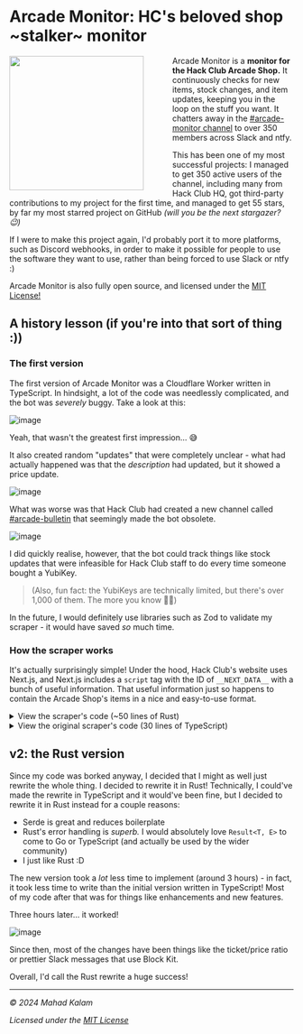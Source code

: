 # Arcade Monitor: HC's beloved shop ~stalker~ monitor

<img src="https://github.com/user-attachments/assets/3fe6199a-7d82-4620-ad40-9ab2c10044da" align="left" width="238" style="padding-right: 3rem"/>

Arcade Monitor is a **monitor for the Hack Club Arcade Shop.** It continuously checks for new items, stock changes, and item updates, keeping you in the loop on the stuff you want. It chatters away in the [#arcade-monitor channel](https://hackclub.slack.com/archives/C079RG9HJ81) to over 350 members across Slack and ntfy.

This has been one of my most successful projects: I managed to get 350 active users of the channel, including many from Hack Club HQ, got third-party contributions to my project for the first time, and managed to get 55 stars, by far my most starred project on GitHub _(will you be the next stargazer? 😉)_

If I were to make this project again, I'd probably port it to more platforms, such as Discord webhooks, in order to make it possible for people to use the software they want to use, rather than being forced to use Slack or ntfy :)

Arcade Monitor is also fully open source, and licensed under the [MIT License!](https://github.com/SkyfallWasTaken/arcade-monitor/blob/main/LICENSE.md)

## A history lesson (if you're into that sort of thing :))

### The first version

The first version of Arcade Monitor was a Cloudflare Worker written in TypeScript. In hindsight, a lot of the code was needlessly complicated, and the bot was _severely_ buggy. Take a look at this:

![image](https://github.com/user-attachments/assets/22320356-c8a9-418e-b799-623e1a7b9e9f)

Yeah, that wasn't the greatest first impression... 😅

It also created random "updates" that were completely unclear - what had actually happened was that the _description_ had updated, but it showed a price update.

![image](https://github.com/user-attachments/assets/0c0633a7-ed35-4894-bf66-39cd3f9ef76f)

What was worse was that Hack Club had created a new channel called [#arcade-bulletin](https://google.com) that seemingly made the bot obsolete.

![image](https://github.com/user-attachments/assets/b09b07bf-a824-4a51-a739-16931a88eea1)

I did quickly realise, however, that the bot could track things like stock updates that were infeasible for Hack Club staff to do every time someone bought a YubiKey.

> (Also, fun fact: the YubiKeys are technically limited, but there's over 1,000 of them. The more you know 🤷‍♂️)

In the future, I would definitely use libraries such as Zod to validate my scraper - it would have saved _so_ much time.

### How the scraper works

It's actually surprisingly simple! Under the hood, Hack Club's website uses Next.js, and Next.js includes a `script` tag with the ID of `__NEXT_DATA__` with a bunch of useful information. That useful information just so happens to contain the Arcade Shop's items in a nice and easy-to-use format.

<details>
  <summary>View the scraper's code (~50 lines of Rust)</summary>

  ```rust
use reqwest::Client;
use scraper::{Html, Selector};
use serde::{Deserialize, Serialize};
use worker::*;

#[derive(Serialize, Deserialize, PartialEq, Eq, Default, Clone)]
pub struct ShopItem {
    #[serde(rename = "Full Name")]
    pub full_name: String,

    #[serde(rename = "Description")]
    pub description: Option<String>,

    #[serde(rename = "Fulfillment Description")]
    pub fulfillment_description: Option<String>,

    #[serde(rename = "Cost Hours")]
    pub price: i32,

    #[serde(rename = "Stock")]
    pub stock: Option<i32>,

    pub id: String,
}

pub type ShopItems = Vec<ShopItem>;

const USER_AGENT: &str = "Arcade-Monitor/1.0 (+@SkyfallWasTaken)";

pub async fn try_fetch(shop_url: Url) -> Result<ShopItems> {
    let client = Client::new();
    let response = client
        .get(shop_url)
        .header("User-Agent", USER_AGENT)
        .send()
        .await
        .unwrap();
    let doc_html = response.text().await.unwrap();

    let doc = Html::parse_document(&doc_html);
    let selector = Selector::parse("#__NEXT_DATA__").unwrap();
    let json: serde_json::Value = serde_json::from_str(
        &doc.select(&selector)
            .next()
            .ok_or("no #__NEXT_DATA__ element in document")?
            .inner_html(),
    )?;

    let available_items = serde_json::from_value(
        json.pointer("/props/pageProps/availableItems")
            .ok_or("availableItems not found - is the ARCADE_SHOP_URL correct?")?
            .clone(),
    )?;

    Ok(available_items)
}
  ```
</details>

<details>
    <summary>View the original scraper's code (30 lines of TypeScript)</summary>
  <p>Note that the type definitions are incorrect.</p>
  
  ```typescript
  import { parse as parseHtml } from "node-html-parser";

  export type ShopItem = {
	  name: string;
	  description: string;
	  fulfillmentDescription: string;
	  id: string;
	  imageUrl: string;
	  maxOrderQuantity: number;
	  price: number;
  };

  export default function parseArcadeShopHtml(html: string): ShopItem[] {
	  const document = parseHtml(html);
	  const inner = document.getElementById("\_\_NEXT_DATA\_\_")?.text!;

  const items = JSON.parse(inner).props.pageProps.availableItems.map((item: any) => {
	  return {
			name: item\["Name"],
			description: item\["Description"],
			fulfillmentDescription: item\["Fulfillment Description"],
			id: item.id,
			imageUrl: item\["Image URL"],
			maxOrderQuantity: item\["Max Order Quantity"],
			price: item\["Cost Hours"],
		};
	});

  return items;
```
</details>

## v2: the Rust version

Since my code was borked anyway, I decided that I might as well just rewrite the whole thing. I decided to rewrite it in Rust! Technically, I could've made the rewrite in TypeScript and it would've been fine, but I decided to rewrite it in Rust instead for a couple reasons:

- Serde is great and reduces boilerplate
- Rust's error handling is _superb._ I would absolutely love `Result<T, E>` to come to Go or TypeScript (and actually be used by the wider community)
- I just like Rust :D

The new version took a _lot_ less time to implement (around 3 hours) - in fact, it took less time to write than the initial version written in TypeScript! Most of my code after that was for things like enhancements and new features.

Three hours later... it worked!

![image](https://github.com/user-attachments/assets/302c1ed2-5c4e-44e4-9659-842dfdad7324)

Since then, most of the changes have been things like the ticket/price ratio or prettier Slack messages that use Block Kit. 

Overall, I'd call the Rust rewrite a huge success!

---

_© 2024 Mahad Kalam_

_Licensed under the [MIT License](https://github.com/SkyfallWasTaken/arcade-monitor/blob/main/LICENSE.md)_
